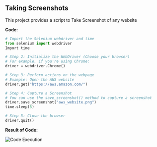 ## Taking Screenshots

This project provides a script to Take Screenshot of any website

**Code:**

```python
# Import the Selenium webdriver and time
from selenium import webdriver
Import time

# Step 2: Initialize the WebDriver (Choose your browser)
# For example, if you're using Chrome:
driver = webdriver.Chrome()

# Step 3: Perform actions on the webpage
# Example: Open the AWS website
driver.get("https://aws.amazon.com/")

# Step 4: Capture a Screenshot
# You can use the save_screenshot() method to capture a screenshot
driver.save_screenshot("aws_website.png")
time.sleep(5)

# Step 5: Close the browser
driver.quit()

```
**Result of Code:**

![Code Execution](https://i.imgur.com/FHylrID.png)


